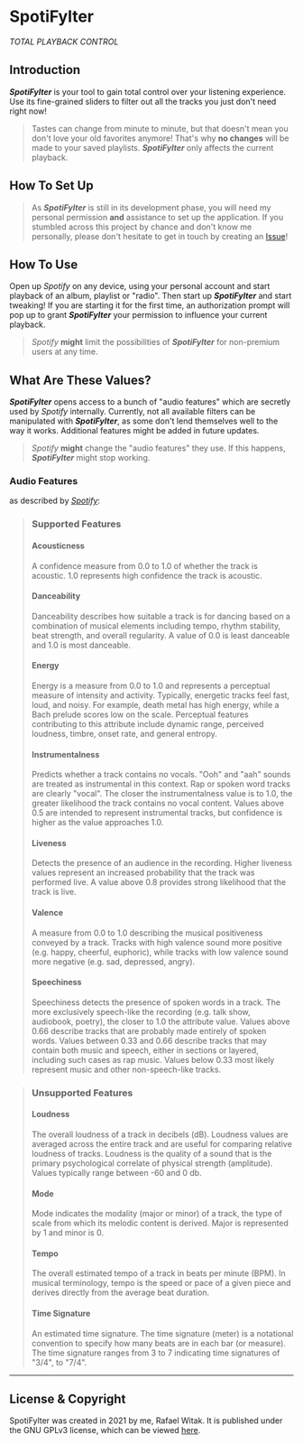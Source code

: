 # SpotiFylter
_TOTAL PLAYBACK CONTROL_

## Introduction

**_SpotiFylter_** is your tool to gain total control over your listening experience.
Use its fine-grained sliders to filter out all the tracks you just don't need right now! 

> Tastes can change from minute to minute, but that doesn't mean you don't love your old favorites anymore! 
> That's why **no changes** will be made to your saved playlists.
> **_SpotiFylter_** only affects the current playback.

## How To Set Up

> As **_SpotiFylter_** is still in its development phase, you will need my personal permission **and** assistance to set up the application.
> If you stumbled across this project by chance and don't know me personally, please don't hesitate to get in touch by creating an [Issue](https://github.com/RWitak/SpotiFylter/issues)!

## How To Use

Open up _Spotify_ on any device, using your personal account and start playback of an album, playlist or "radio". 
Then start up **_SpotiFylter_** and start tweaking! 
If you are starting it for the first time, an authorization prompt will pop up to grant **_SpotiFylter_** your permission to influence your current playback.

> _Spotify_ **might** limit the possibilities of **_SpotiFylter_** for non-premium users at any time. 

## What Are These Values?

**_SpotiFylter_** opens access to a bunch of "audio features" which are secretly used by _Spotify_ internally. 
Currently, not all available filters can be manipulated with **_SpotiFylter_**, as some don't lend themselves well to the way it works. 
Additional features might be added in future updates. 

> _Spotify_ **might** change the "audio features" they use. If this happens, **_SpotiFylter_** might stop working.

### Audio Features 
as described by [_Spotify_](https://developer.spotify.com/documentation/web-api/reference/#/operations/get-audio-features):

> ### Supported Features
>
> #### Acousticness
> A confidence measure from 0.0 to 1.0 of whether the track is acoustic. 1.0 represents high confidence the track is acoustic.
> 
> #### Danceability
> Danceability describes how suitable a track is for dancing based on a combination of musical elements including tempo, rhythm stability, beat strength, and overall regularity. A value of 0.0 is least danceable and 1.0 is most danceable.
> 
> #### Energy
> Energy is a measure from 0.0 to 1.0 and represents a perceptual measure of intensity and activity. Typically, energetic tracks feel fast, loud, and noisy. For example, death metal has high energy, while a Bach prelude scores low on the scale. Perceptual features contributing to this attribute include dynamic range, perceived loudness, timbre, onset rate, and general entropy.
> 
> #### Instrumentalness
> Predicts whether a track contains no vocals. "Ooh" and "aah" sounds are treated as instrumental in this context. Rap or spoken word tracks are clearly "vocal". The closer the instrumentalness value is to 1.0, the greater likelihood the track contains no vocal content. Values above 0.5 are intended to represent instrumental tracks, but confidence is higher as the value approaches 1.0.
> 
> #### Liveness
> Detects the presence of an audience in the recording. Higher liveness values represent an increased probability that the track was performed live. A value above 0.8 provides strong likelihood that the track is live.
>
> #### Valence
> A measure from 0.0 to 1.0 describing the musical positiveness conveyed by a track. Tracks with high valence sound more positive (e.g. happy, cheerful, euphoric), while tracks with low valence sound more negative (e.g. sad, depressed, angry).
>
> #### Speechiness
> Speechiness detects the presence of spoken words in a track. The more exclusively speech-like the recording (e.g. talk show, audiobook, poetry), the closer to 1.0 the attribute value. Values above 0.66 describe tracks that are probably made entirely of spoken words. Values between 0.33 and 0.66 describe tracks that may contain both music and speech, either in sections or layered, including such cases as rap music. Values below 0.33 most likely represent music and other non-speech-like tracks.

>### Unsupported Features
>
> #### Loudness
> The overall loudness of a track in decibels (dB). Loudness values are averaged across the entire track and are useful for comparing relative loudness of tracks. Loudness is the quality of a sound that is the primary psychological correlate of physical strength (amplitude). Values typically range between -60 and 0 db.
>
> #### Mode
> Mode indicates the modality (major or minor) of a track, the type of scale from which its melodic content is derived. Major is represented by 1 and minor is 0.
> 
> #### Tempo
> The overall estimated tempo of a track in beats per minute (BPM). In musical terminology, tempo is the speed or pace of a given piece and derives directly from the average beat duration.
> 
> #### Time Signature
> An estimated time signature. The time signature (meter) is a notational convention to specify how many beats are in each bar (or measure). The time signature ranges from 3 to 7 indicating time signatures of "3/4", to "7/4".

___

## License & Copyright

SpotiFylter was created in 2021 by me, Rafael Witak.
It is published under the GNU GPLv3 license, which can be viewed [here](https://www.gnu.org/licenses/gpl-3.0.en.html).
